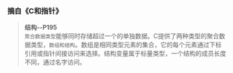 ### 摘自《C和指针》
> **结构--P195** </br>
`聚合数据类型`能够同时存储超过一个的单独数据。C提供了两种类型的聚合数据类型，`数组和结构`。数组是相同类型元素的集合，它的每个元素通过下标引用或指针间接访问来选择。结构变量属于标量类型，一个结构的成员长度不同，通过名字访问。
